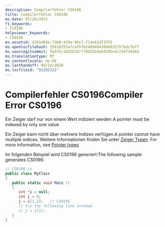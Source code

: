 ```yaml
---
description: Compilerfehler CS0196
title: Compilerfehler CS0196
ms.date: 07/20/2015
f1_keywords:
- CS0196
helpviewer_keywords:
- CS0196
ms.assetid: d361484e-73b8-439a-99c7-714e61d73755
ms.openlocfilehash: 35610255a7cafbf6248d4843d0d831757bdcfbf7
ms.sourcegitcommit: 5b475c1855b32cf78d2d1bbb4295e4c236f39464
ms.translationtype: MT
ms.contentlocale: de-DE
ms.lasthandoff: 09/24/2020
ms.locfileid: "91202122"
---
```

# <a name="compiler-error-cs0196"></a><span data-ttu-id="c2b6a-103">Compilerfehler CS0196</span><span class="sxs-lookup"><span data-stu-id="c2b6a-103">Compiler Error CS0196</span></span>

<span data-ttu-id="c2b6a-104">Ein Zeiger darf nur von einem Wert indiziert werden.</span><span class="sxs-lookup"><span data-stu-id="c2b6a-104">A pointer must be indexed by only one value</span></span>  
  
 <span data-ttu-id="c2b6a-105">Ein Zeiger kann nicht über mehrere Indizes verfügen.</span><span class="sxs-lookup"><span data-stu-id="c2b6a-105">A pointer cannot have multiple indices.</span></span> <span data-ttu-id="c2b6a-106">Weitere Informationen finden Sie unter [Zeiger Typen](../programming-guide/unsafe-code-pointers/pointer-types.md) .</span><span class="sxs-lookup"><span data-stu-id="c2b6a-106">For more information, see [Pointer types](../programming-guide/unsafe-code-pointers/pointer-types.md)</span></span>  
  
 <span data-ttu-id="c2b6a-107">Im folgenden Beispiel wird CS0196 generiert:</span><span class="sxs-lookup"><span data-stu-id="c2b6a-107">The following sample generates CS0196:</span></span>  
  
```csharp  
// CS0196.cs  
public class MyClass  
{  
   public static void Main ()  
   {  
      int *i = null;  
      int j = 0;  
      j = i[1,2];   // CS0196  
      // try the following line instead  
      // j = i[1];  
   }  
}  
```
